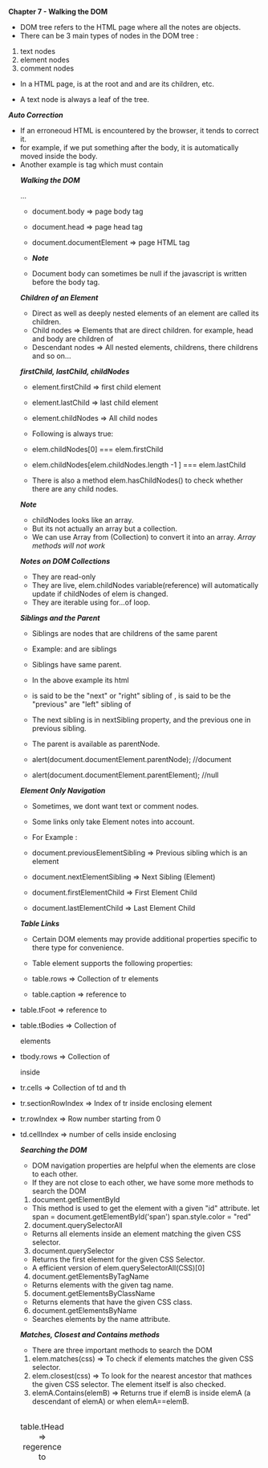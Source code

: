 **Chapter 7 - Walking the DOM**

- DOM tree refers to the HTML page where all the notes are objects.
- There can be 3 main types of nodes in the DOM tree :

1. text nodes
2. element nodes
3. comment nodes

- In a HTML page, <html> is at the root and <head> and <body> are its children, etc.

- A text node is always a leaf of the tree.

**_Auto Correction_**

- If an erroneoud HTML is encountered by the browser, it tends to correct it.
- for example, if we put something after the body, it is automatically moved inside the body.
- Another example is <table> tag which must contain <tbody>

**_Walking the DOM_**

<html>
<head>
<title> Hello </title>
</head>
<body>
...
</body>
</html>

- document.body => page body tag
- document.head => page head tag
- document.documentElement => page HTML tag

- **_Note_**
- Document body can sometimes be null if the javascript is written before the body tag.

**_Children of an Element_**

- Direct as well as deeply nested elements of an element are called its children.
- Child nodes => Elements that are direct children. for example, head and body are children of <html>
- Descendant nodes => All nested elements, childrens, there childrens and so on...

**_firstChild, lastChild, childNodes_**

- element.firstChild => first child element
- element.lastChild => last child element
- element.childNodes => All child nodes

- Following is always true:
- elem.childNodes[0] === elem.firstChild
- elem.childNodes[elem.childNodes.length -1 ] === elem.lastChild

- There is also a method elem.hasChildNodes() to check whether there are any child nodes.

**_Note_**

- childNodes looks like an array.
- But its not actually an array but a collection.
- We can use Array from (Collection) to convert it into an array. _Array methods will not work_

**_Notes on DOM Collections_**

- They are read-only
- They are live, elem.childNodes variable(reference) will automatically update if childNodes of elem is changed.
- They are iterable using for...of loop.

**_Siblings and the Parent_**

- Siblings are nodes that are childrens of the same parent

- Example: <head> and <body> are siblings
- Siblings have same parent.
- In the above example its html

- <body> is said to be the "next" or "right" sibling of <head>, <head> is said to be the "previous" are "left" sibling of <body>

- The next sibling is in nextSibling property, and the previous one in previous sibling.
- The parent is available as parentNode.

- alert(document.documentElement.parentNode); //document
- alert(document.documentElement.parentElement); //null

**_Element Only Navigation_**

- Sometimes, we dont want text or comment nodes.
- Some links only take Element notes into account.

- For Example :
- document.previousElementSibling => Previous sibling which is an element
- document.nextElementSibling => Next Sibling (Element)
- document.firstElementChild => First Element Child
- document.lastElementChild => Last Element Child

**_Table Links_**

- Certain DOM elements may provide additional properties specific to there type for convenience.

- Table element supports the following properties:
- table.rows => Collection of tr elements
- table.caption => reference to <caption>
- table.tHead => regerence to <thead>
- table.tFoot => reference to <tfoot>
- table.tBodies => Collection of <tbody> elements
- tbody.rows => Collection of <tr> inside
- tr.cells => Collection of td and th
- tr.sectionRowIndex => Index of tr inside enclosing element
- tr.rowIndex => Row number starting from 0
- td.cellIndex => number of cells inside enclosing <tr>

**_Searching the DOM_**

- DOM navigation properties are helpful when the elements are close to each other.
- If they are not close to each other, we have some more methods to search the DOM

1. document.getElementById

- This method is used to get the element with a given "id" attribute.
  let span = document.getElementById('span')
  span.style.color = "red"

2. document.querySelectorAll

- Returns all elements inside an element matching the given CSS selector.

3. document.querySelector

- Returns the first element for the given CSS Selector.
- A efficient version of elem.querySelectorAll(CSS)[0]

4. document.getElementsByTagName

- Returns elements with the given tag name.

5. document.getElementsByClassName

- Returns elements that have the given CSS class.

6. document.getElementsByName

- Searches elements by the name attribute.

**_Matches, Closest and Contains methods_**

- There are three important methods to search the DOM

1. elem.matches(css) => To check if elements matches the given CSS selector.
2. elem.closest(css) => To look for the nearest ancestor that mathces the given CSS selector. The element itself is also checked.
3. elemA.Contains(elemB) => Returns true if elemB is inside elemA (a descendant of elemA) or when elemA==elemB.
